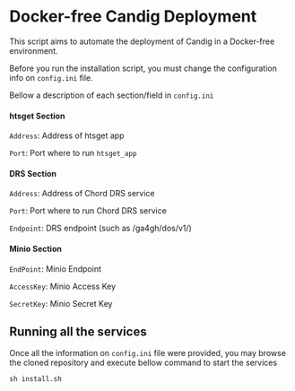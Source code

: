 # Docker-free Candig Deployment

This script aims to automate the deployment of Candig in a Docker-free environment.

Before you run the installation script, you must change the configuration info on `config.ini` file. 

Bellow a description of each section/field in `config.ini`

#### htsget Section
`Address`: Address of htsget app

`Port`: Port where to run `htsget_app`

#### DRS Section
`Address`: Address of Chord DRS service

`Port`: Port where to run Chord DRS service

`Endpoint`: DRS endpoint (such as /ga4gh/dos/v1/)

#### Minio Section
`EndPoint`: Minio Endpoint

`AccessKey`: Minio Access Key

`SecretKey`: Minio Secret Key


## Running all the services

Once all the information on `config.ini` file were provided, you may browse the cloned repository and execute bellow command to start the services
```
sh install.sh
```
